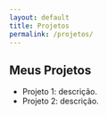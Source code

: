 ```yaml
---
layout: default
title: Projetos
permalink: /projetos/
---
```


## Meus Projetos

- Projeto 1: descrição.
- Projeto 2: descrição.
